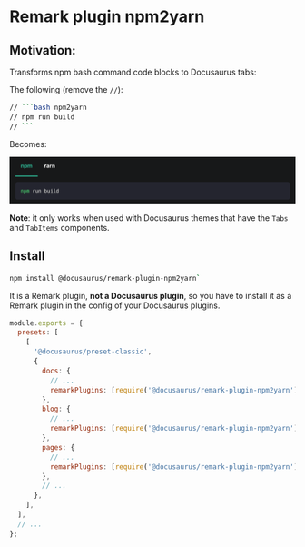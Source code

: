 # Remark plugin npm2yarn

## Motivation:

Transforms npm bash command code blocks to Docusaurus tabs:

The following (remove the `//`):

````bash
// ```bash npm2yarn
// npm run build
// ```
````

Becomes:

![npm2yarn tabs example](./example.png)

**Note**: it only works when used with Docusaurus themes that have the `Tabs` and `TabItems` components.

## Install

```bash
npm install @docusaurus/remark-plugin-npm2yarn`
```

It is a Remark plugin, **not a Docusaurus plugin**, so you have to install it as a Remark plugin in the config of your Docusaurus plugins.

```js
module.exports = {
  presets: [
    [
      '@docusaurus/preset-classic',
      {
        docs: {
          // ...
          remarkPlugins: [require('@docusaurus/remark-plugin-npm2yarn')],
        },
        blog: {
          // ...
          remarkPlugins: [require('@docusaurus/remark-plugin-npm2yarn')],
        },
        pages: {
          // ...
          remarkPlugins: [require('@docusaurus/remark-plugin-npm2yarn')],
        },
        // ...
      },
    ],
  ],
  // ...
};
```
